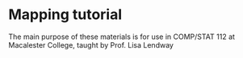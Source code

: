 # Mapping tutorial

The main purpose of these materials is for use in COMP/STAT 112 at Macalester College, taught by Prof. Lisa Lendway
